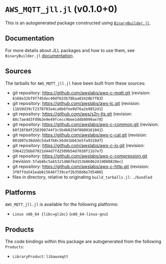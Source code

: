 # `AWS_MQTT_jll.jl` (v0.1.0+0)

This is an autogenerated package constructed using [`BinaryBuilder.jl`](https://github.com/JuliaPackaging/BinaryBuilder.jl).

## Documentation

For more details about JLL packages and how to use them, see `BinaryBuilder.jl` [documentation](https://docs.binarybuilder.org/stable/jll/).

## Sources

The tarballs for `AWS_MQTT_jll.jl` have been built from these sources:

* git repository: https://github.com/awslabs/aws-c-mqtt.git (revision: `6168e32bf9f745dec40df633b78baa03420b7f83`)
* git repository: https://github.com/awslabs/aws-lc.git (revision: `11b50d39cf2378703a4ca6b6fee9d76a2e9852d1`)
* git repository: https://github.com/aws/s2n-tls.git (revision: `88c7ae4d3fd9b3e9e49fcecc9bee1ddb8099ae70`)
* git repository: https://github.com/awslabs/aws-c-common.git (revision: `68f28f8df258390744f3c5b460250f8809161041`)
* git repository: https://github.com/awslabs/aws-c-cal.git (revision: `001007e36dddc5da47b8c56d41bb63e5fa9328d7`)
* git repository: https://github.com/awslabs/aws-c-io.git (revision: `59b4225bb87021d44d7fd2509b54d7038f11b7e7`)
* git repository: https://github.com/awslabs/aws-c-compression.git (revision: `5fab8bc5ab5321d86f6d153b06062419080820ec`)
* git repository: https://github.com/awslabs/aws-c-http.git (revision: `3f8ffda541eab815646f739cef2b350d6e7d5406`)
* files in directory, relative to originating `build_tarballs.jl`: `./bundled`

## Platforms

`AWS_MQTT_jll.jl` is available for the following platforms:

* `Linux x86_64 {libc=glibc}` (`x86_64-linux-gnu`)

## Products

The code bindings within this package are autogenerated from the following `Products`:

* `LibraryProduct`: `libawsmqtt`
